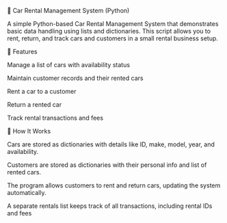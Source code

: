 🚗 Car Rental Management System (Python)

A simple Python-based Car Rental Management System that demonstrates basic data handling using lists and dictionaries.
This script allows you to rent, return, and track cars and customers in a small rental business setup.

🧩 Features

Manage a list of cars with availability status

Maintain customer records and their rented cars

Rent a car to a customer

Return a rented car

Track rental transactions and fees

🧠 How It Works

Cars are stored as dictionaries with details like ID, make, model, year, and availability.

Customers are stored as dictionaries with their personal info and list of rented cars.

The program allows customers to rent and return cars, updating the system automatically.

A separate rentals list keeps track of all transactions, including rental IDs and fees
